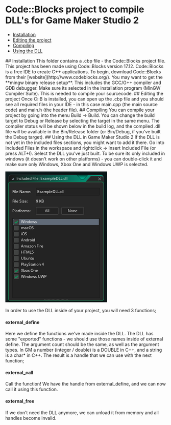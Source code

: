 # Code::Blocks project to compile DLL's for Game Maker Studio 2

  * [Installation](#installation)
  * [Editing the project](#editing)
  * [Compiling](#compiling)
  * [Using the DLL](#usage)

<a name="installation" />
## Installation
This folder contains a .cbp file - the Code::Blocks project file. This project has been made using Code::Blocks version 17.12. Code::Blocks is a free IDE to create C++ applications. 
To begin, download Code::Blocks from their [website](http://www.codeblocks.org/). You may want to get the **mingw binary release setup**. This includes the GCC/G++ compiler and GDB debugger. Make sure its selected in the installation program (MinGW Compiler Suite). This is needed to compile your sourcecode.

<a name="editing" />
## Editing the project
Once C::B is installed, you can open up the .cbp file and you should see all required files in your IDE - in this case main.cpp (the main source code) and main.h (the header file).

<a name="compiling" />
## Compiling
You can compile your project by going into the menu Build -> Build. You can change the build target to Debug or Release by selecting the target in the same menu. The compiler status will be shown below in the build log, and the compiled .dll file will be available in the Bin/Release folder (or Bin/Debug, if you've built the Debug target).

<a name="usage" />
## Using the DLL in Game Maker Studio 2
If the DLL is not yet in the included files sections, you might want to add it there. Go into Included Files in the workspace and rightclick -> Insert Included File (or press ALT+I). Select the DLL you've just built.
To be sure its only included in windows (it doesn't work on other platforms) - you can double-click it and make sure only Windows, Xbox One and Windows UWP is selected.

![Only the Windows targets are selected](https://raw.githubusercontent.com/GameMakerDiscord/ExternalLibraryExample/master/docAssets/dll_settings.png)

In order to use the DLL inside of your project, you will need 3 functions;

#### external_define
Here we define the functions we've made inside the DLL. The DLL has some "exported" functions - we should use those names inside of external define. The argument count should be the same, as well as the argument types. In GM a number (integer / double) is a DOUBLE in C++, and a string is a char* in C++. The result is a handle that we can use with the next function;

#### external_call
Call the function! We have the handle from external_define, and we can now call it using this function.

#### external_free
If we don't need the DLL anymore, we can unload it from memory and all handles become invalid.